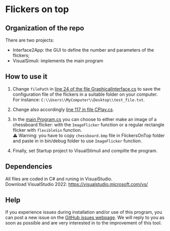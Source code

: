 Flickers on top
=======================

Organization of the repo
---------------

There are two projects:

- Interface2App: the GUI to define the number and parameters of the flickers;
- VisualSimuli: implements the main program

How to use it
---------------

1. Change `filePath` in [line 24 of the file GraphicalInterface.cs](https://github.com/ludovicdmt/FlickersOnTop/blob/main/Interface2App/GraphicalInterface.cs#L24) to save the configuration file of the flickers in a suitable folder on your computer. For instance: `C:\\Users\\MyComputer\\Desktop\\test_file.txt`.

2. Change also accordingly [line 117 in file CPlay.cs](https://github.com/ludovicdmt/FlickersOnTop/blob/main/CPlay.cs#L117).

3. In the [main Program.cs](https://github.com/ludovicdmt/FlickersOnTop/blob/main/Program.cs) you can choose to either make an image of a chessboard flicker: with the `ImageFlicker` function or a regular rectangle flicker with `flexibleSin` function.  
⚠️ Warning: you have to copy `chessboard.bmp` file in FlickersOnTop folder and paste in in bin/debug folder to use `ImageFlicker` function.

4. Finally, set Startup project to VisualStimuli and compilte the program.


Dependencies
---------------

All files are coded in C# and runing in VisualStudio.  
Download VisualStudio 2022: <https://visualstudio.microsoft.com/vs/>  

Help
---------------

If you experience issues during installation and/or use of this program, you can post a new issue on the [GitHub issues webpage](https://github.com/ludovicdmt/FlickersOnTop/issues). We will reply to you as soon as possible and are very interested in to the improvement of this tool.  
